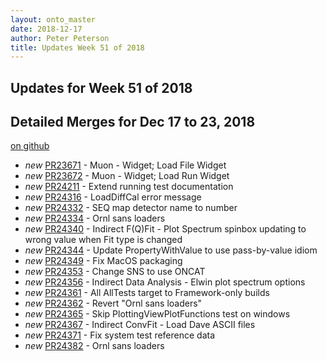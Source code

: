 ```yaml
---
layout: onto_master
date: 2018-12-17
author: Peter Peterson
title: Updates Week 51 of 2018
---
```

Updates for Week 51 of 2018
---------------------------

Detailed Merges for Dec 17 to 23, 2018
--------------------------------------
[on github](https://github.com/mantidproject/mantid/pulls?q=is%3Apr+merged%3A2018-12-18..2018-12-23)

* *new* [PR23671](https://github.com/mantidproject/mantid/pull/23671) - Muon - Widget; Load File Widget
* *new* [PR23672](https://github.com/mantidproject/mantid/pull/23672) - Muon - Widget; Load Run Widget
* *new* [PR24211](https://github.com/mantidproject/mantid/pull/24211) - Extend running test documentation
* *new* [PR24316](https://github.com/mantidproject/mantid/pull/24316) - LoadDiffCal error message
* *new* [PR24332](https://github.com/mantidproject/mantid/pull/24332) - SEQ map detector name to number
* *new* [PR24334](https://github.com/mantidproject/mantid/pull/24334) - Ornl sans loaders
* *new* [PR24340](https://github.com/mantidproject/mantid/pull/24340) - Indirect F(Q)Fit - Plot Spectrum spinbox updating to wrong value when Fit type is changed
* *new* [PR24344](https://github.com/mantidproject/mantid/pull/24344) - Update PropertyWithValue to use pass-by-value idiom
* *new* [PR24349](https://github.com/mantidproject/mantid/pull/24349) - Fix MacOS packaging
* *new* [PR24353](https://github.com/mantidproject/mantid/pull/24353) - Change SNS to use ONCAT
* *new* [PR24356](https://github.com/mantidproject/mantid/pull/24356) - Indirect Data Analysis - Elwin plot spectrum options
* *new* [PR24361](https://github.com/mantidproject/mantid/pull/24361) - All AllTests target to Framework-only builds
* *new* [PR24362](https://github.com/mantidproject/mantid/pull/24362) - Revert "Ornl sans loaders"
* *new* [PR24365](https://github.com/mantidproject/mantid/pull/24365) - Skip PlottingViewPlotFunctions test on windows
* *new* [PR24367](https://github.com/mantidproject/mantid/pull/24367) - Indirect ConvFit - Load Dave ASCII files
* *new* [PR24371](https://github.com/mantidproject/mantid/pull/24371) - Fix system test reference data
* *new* [PR24382](https://github.com/mantidproject/mantid/pull/24382) - Ornl sans loaders
